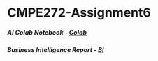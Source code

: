# CMPE272-Assignment6

##### AI Colab Notebook - [Colab]([https://github.com/sjkchang/CMPE255-Clustering/blob/master/Notebooks/Clustering_Kmeans.ipynb](https://github.com/sjkchang/CMPE272-Assignment6/blob/master/CMPE272_Assignment6.ipynb))

##### Business Intelligence Report  - [BI]([https://github.com/sjkchang/CMPE255-Clustering/blob/master/Notebooks/Clustering_Hierarchical_.ipynb](https://github.com/sjkchang/CMPE272-Assignment6/blob/master/Business%20Intelligence.pdf)https://github.com/sjkchang/CMPE272-Assignment6/blob/master/Business%20Intelligence.pdf)
